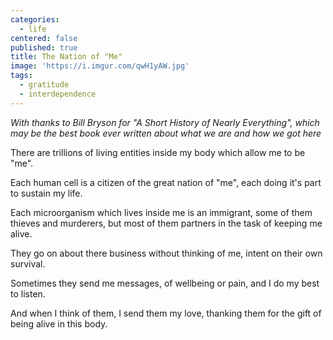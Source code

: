 ```yaml
---
categories:
  - life
centered: false
published: true
title: The Nation of "Me"
image: 'https://i.imgur.com/qwH1yAW.jpg'
tags:
  - gratitude
  - interdependence
---
```

_With thanks to Bill Bryson for "A Short History of Nearly Everything", 
which may be the best book ever written about what we are and how we got here_

There are trillions 
of living entities
inside my body
which allow me
to be "me".

Each human cell
is a citizen
of the great nation
of "me",
each doing it's part
to sustain my life.

Each microorganism
which lives inside me
is an immigrant,
some of them
thieves and murderers,
but most of them partners 
in the task of keeping me alive.

They go on about there business
without thinking of me,
intent on their own survival.

Sometimes they send me messages,
of wellbeing or pain,
and I do my best to listen.

And when I think of them,
I send them my love,
thanking them for the gift
of being alive
in this body.


